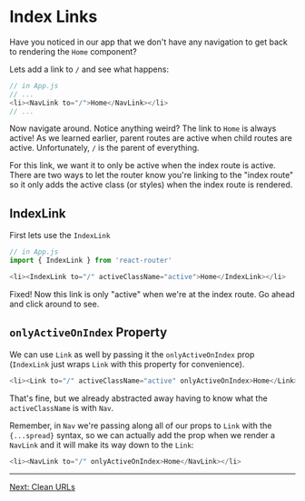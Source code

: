 # Index Links

Have you noticed in our app that we don't have any navigation to get
back to rendering the `Home` component?

Lets add a link to `/` and see what happens:

```js
// in App.js
// ...
<li><NavLink to="/">Home</NavLink></li>
// ...
```

Now navigate around. Notice anything weird? The link to `Home` is always
active! As we learned earlier, parent routes are active when child routes
are active. Unfortunately, `/` is the parent of everything.

For this link, we want it to only be active when the index route is
active. There are two ways to let the router know you're linking to the
"index route" so it only adds the active class (or styles) when the
index route is rendered.

## IndexLink

First lets use the `IndexLink`

```js
// in App.js
import { IndexLink } from 'react-router'
```

```js
<li><IndexLink to="/" activeClassName="active">Home</IndexLink></li>
```

Fixed! Now this link is only "active" when we're at the index route. Go
ahead and click around to see.

## `onlyActiveOnIndex` Property

We can use `Link` as well by passing it the `onlyActiveOnIndex` prop
(`IndexLink` just wraps `Link` with this property for convenience).

```js
<li><Link to="/" activeClassName="active" onlyActiveOnIndex>Home</Link></li>
```

That's fine, but we already abstracted away having to know what the
`activeClassName` is with `Nav`.

Remember, in `Nav` we're passing along all of our props to `Link` with
the `{...spread}` syntax, so we can actually add the prop when we render
a `NavLink` and it will make its way down to the `Link`:

```js
<li><NavLink to="/" onlyActiveOnIndex>Home</NavLink></li>
```

---

[Next: Clean URLs](10-clean-urls.md)

